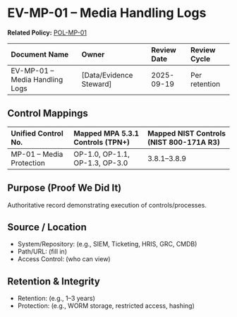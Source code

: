 # EV-MP-01 – Media Handling Logs

**Related Policy:** [POL-MP-01](../policies/POL-MP-01_*.md)

| Document Name | Owner | Review Date | Review Cycle |
| :---- | :---- | :---- | :---- |
| EV-MP-01 – Media Handling Logs | [Data/Evidence Steward] | 2025-09-19 | Per retention |

## Control Mappings
| Unified Control No. | Mapped MPA 5.3.1 Controls (TPN+) | Mapped NIST Controls (NIST 800-171A R3) |
| :---- | :---- | :---- |
| MP-01 – Media Protection | OP-1.0, OP-1.1, OP-1.3, OP-3.0 | 3.8.1–3.8.9 |

## Purpose (Proof We Did It)
Authoritative record demonstrating execution of controls/processes.

## Source / Location
- System/Repository: (e.g., SIEM, Ticketing, HRIS, GRC, CMDB)
- Path/URL: (fill in)
- Access Control: (who can view)

## Retention & Integrity
- Retention: (e.g., 1–3 years)
- Protection: (e.g., WORM storage, restricted access, hashing)
